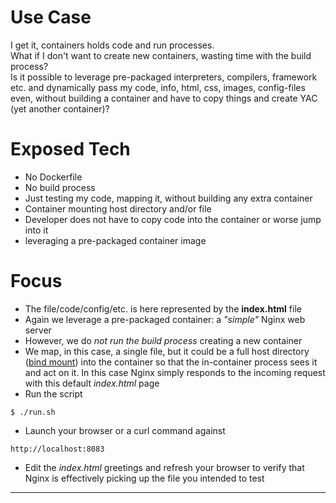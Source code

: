 # Use Case  
I get it, containers holds code and run processes.  
What if I don't want to create new containers, wasting time with the build process?  
Is it possible to leverage pre-packaged interpreters, compilers, framework etc. 
and dynamically pass my code, info, html, css, images, config-files even, 
without building a container and have to copy things and create YAC (yet another container)?  


# Exposed Tech  
+ No Dockerfile
+ No build process
+ Just testing my code, mapping it, without building any extra container
+ Container mounting host directory and/or file 
+ Developer does not have to copy code into the container or worse jump into it
+ leveraging a pre-packaged container image

# Focus  
+ The file/code/config/etc. is here represented by the **index.html** file
+ Again we leverage a pre-packaged container: a *"simple"* Nginx web server
+ However, we do *not run the build process* creating a new container
+ We map, in this case, a single file, but it could be a full host directory ([bind mount](https://docs.docker.com/storage/bind-mounts/)) into the container so that the in-container process sees it and act on it. In this case Nginx simply responds to the incoming request with this default *index.html* page
+ Run the script  
```
$ ./run.sh
```
+ Launch your browser or a curl command against  
```
http://localhost:8083
```
+ Edit the *index.html* greetings and refresh your browser to verify that Nginx is effectively picking up the file you intended to test   

---
